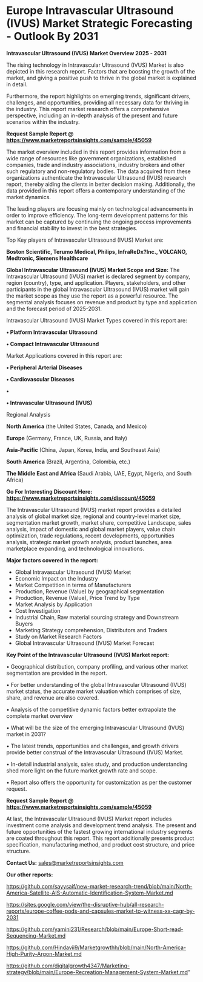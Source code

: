 # Europe Intravascular Ultrasound (IVUS) Market Strategic Forecasting - Outlook By 2031

<Strong> Intravascular Ultrasound (IVUS) Market Overview 2025 - 2031</strong>

The rising technology in Intravascular Ultrasound (IVUS) Market is also depicted in this research report. Factors that are boosting the growth of the market, and giving a positive push to thrive in the global market is explained in detail.

Furthermore, the report highlights on emerging trends, significant drivers, challenges, and opportunities, providing all necessary data for thriving in the industry. This report market research offers a comprehensive perspective, including an in-depth analysis of the present and future scenarios within the industry.

<strong>Request Sample Report @ <a href=https://www.marketreportsinsights.com/sample/45059>https://www.marketreportsinsights.com/sample/45059</a></strong>

The market overview included in this report provides information from a wide range of resources like government organizations, established companies, trade and industry associations, industry brokers and other such regulatory and non-regulatory bodies. The data acquired from these organizations authenticate the Intravascular Ultrasound (IVUS) research report, thereby aiding the clients in better decision making. Additionally, the data provided in this report offers a contemporary understanding of the market dynamics.

The leading players are focusing mainly on technological advancements in order to improve efficiency. The long-term development patterns for this market can be captured by continuing the ongoing process improvements and financial stability to invest in the best strategies.

Top Key players of Intravascular Ultrasound (IVUS) Market are:

<strong>Boston Scientific, Terumo Medical, Philips, InfraReDx?Inc., VOLCANO, Medtronic, Siemens Healthcare</strong>

<strong><b>Global Intravascular Ultrasound (IVUS) Market Scope and Size:</b></strong>
The Intravascular Ultrasound (IVUS) market is declared segment by company, region (country), type, and application. Players, stakeholders, and other participants in the global Intravascular Ultrasound (IVUS) market will gain the market scope as they use the report as a powerful resource. The segmental analysis focuses on revenue and product by type and application and the forecast period of 2025-2031.

Intravascular Ultrasound (IVUS) Market Types covered in this report are:

<strong>•  Platform Intravascular Ultrasound

•  Compact Intravascular Ultrasound</strong>

Market Applications covered in this report are:

<strong>•  Peripheral Arterial Diseases

•  Cardiovascular Diseases

•  

•  Intravascular Ultrasound (IVUS)</strong> 

Regional Analysis

<strong>North America</strong> (the United States, Canada, and Mexico)

<strong>Europe</strong> (Germany, France, UK, Russia, and Italy)

<strong>Asia-Pacific</strong> (China, Japan, Korea, India, and Southeast Asia)

<strong>South America</strong> (Brazil, Argentina, Colombia, etc.)

<strong>The Middle East and Africa</strong> (Saudi Arabia, UAE, Egypt, Nigeria, and South Africa)

<strong>Go For Interesting Discount Here: <a href=https://www.marketreportsinsights.com/discount/45059>https://www.marketreportsinsights.com/discount/45059</a></strong>

The Intravascular Ultrasound (IVUS) market report provides a detailed analysis of global market size, regional and country-level market size, segmentation market growth, market share, competitive Landscape, sales analysis, impact of domestic and global market players, value chain optimization, trade regulations, recent developments, opportunities analysis, strategic market growth analysis, product launches, area marketplace expanding, and technological innovations.

<strong><b>Major factors covered in the report:</b></strong>
<ul>
  <li>Global Intravascular Ultrasound (IVUS) Market </li>
  <li>Economic Impact on the Industry</li>
  <li>Market Competition in terms of Manufacturers</li>
  <li>Production, Revenue (Value) by geographical segmentation</li>
  <li>Production, Revenue (Value), Price Trend by Type</li>
  <li>Market Analysis by Application</li>
  <li>Cost Investigation</li>
  <li>Industrial Chain, Raw material sourcing strategy and Downstream Buyers</li>
  <li>Marketing Strategy comprehension, Distributors and Traders</li>
  <li>Study on Market Research Factors</li>
  <li>Global Intravascular Ultrasound (IVUS) Market Forecast</li>
</ul>

<strong><b>Key Point of the Intravascular Ultrasound (IVUS) Market report:</b></strong>

• Geographical distribution, company profiling, and various other market segmentation are provided in the report.

• For better understanding of the global Intravascular Ultrasound (IVUS) market status, the accurate market valuation which comprises of size, share, and revenue are also covered.

• Analysis of the competitive dynamic factors better extrapolate the complete market overview

• What will be the size of the emerging Intravascular Ultrasound (IVUS) market in 2031?

• The latest trends, opportunities and challenges, and growth drivers provide better construal of the Intravascular Ultrasound (IVUS) Market.

• In-detail industrial analysis, sales study, and production understanding shed more light on the future market growth rate and scope.

• Report also offers the opportunity for customization as per the customer request.

<strong>Request Sample Report @ <a href=https://www.marketreportsinsights.com/sample/45059>https://www.marketreportsinsights.com/sample/45059</a></strong>

At last, the Intravascular Ultrasound (IVUS) Market report includes investment come analysis and development trend analysis. The present and future opportunities of the fastest growing international industry segments are coated throughout this report. This report additionally presents product specification, manufacturing method, and product cost structure, and price structure.

<strong>Contact Us:</strong>
sales@marketreportsinsights.com

<strong>Our other reports:</strong>

<a href=https://github.com/sayysaif/new-market-research-trend/blob/main/North-America-Satellite-AIS-Automatic-Identification-System-Market.md>https://github.com/sayysaif/new-market-research-trend/blob/main/North-America-Satellite-AIS-Automatic-Identification-System-Market.md</a>

<a href=https://sites.google.com/view/the-disruptive-hub/all-research-reports/europe-coffee-pods-and-capsules-market-to-witness-xx-cagr-by-2031>https://sites.google.com/view/the-disruptive-hub/all-research-reports/europe-coffee-pods-and-capsules-market-to-witness-xx-cagr-by-2031</a>

<a href=https://github.com/yamini231/Research/blob/main/Europe-Short-read-Sequencing-Market.md>https://github.com/yamini231/Research/blob/main/Europe-Short-read-Sequencing-Market.md</a>

<a href=https://github.com/Hindavii9/Marketgrowthh/blob/main/North-America-High-Purity-Argon-Market.md>https://github.com/Hindavii9/Marketgrowthh/blob/main/North-America-High-Purity-Argon-Market.md</a>

<a href=https://github.com/digitalgrowth4347/Marketing-strategy/blob/main/Europe-Recreation-Management-System-Market.md>https://github.com/digitalgrowth4347/Marketing-strategy/blob/main/Europe-Recreation-Management-System-Market.md</a>"

